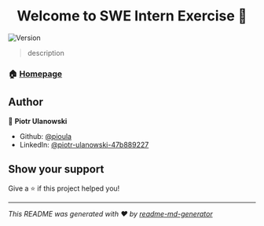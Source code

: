 <h1 align="center">Welcome to SWE Intern Exercise 👋</h1>
<p>
  <img alt="Version" src="https://img.shields.io/badge/version-1.0.0-blue.svg?cacheSeconds=2592000" />
</p>

> description

### 🏠 [Homepage](https://github.com/pioula/swe-intern-exercise)

## Author

👤 **Piotr Ulanowski**

* Github: [@pioula](https://github.com/pioula)
* LinkedIn: [@piotr-ulanowski-47b889227](https://linkedin.com/in/piotr-ulanowski-47b889227)

## Show your support

Give a ⭐️ if this project helped you!

***
_This README was generated with ❤️ by [readme-md-generator](https://github.com/kefranabg/readme-md-generator)_
